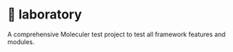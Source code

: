 # :microscope: laboratory
A comprehensive Moleculer test project to test all framework features and modules.

